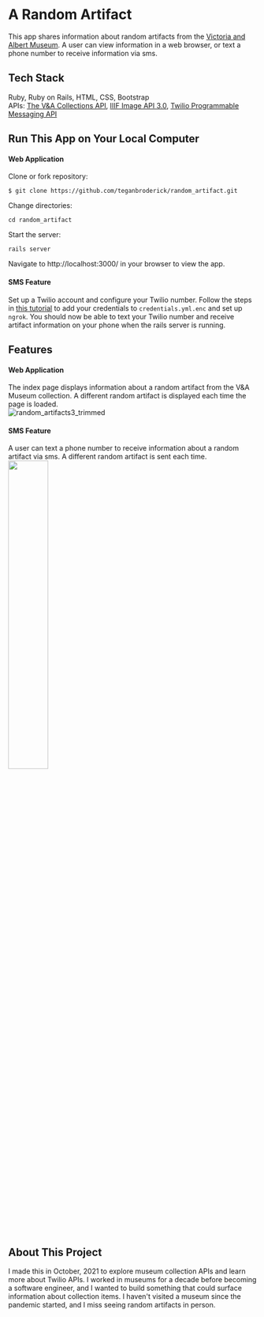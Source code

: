 # A Random Artifact
This app shares information about random artifacts from the [Victoria and Albert Museum](https://www.vam.ac.uk). A user can view information in a web browser, or text a phone number to receive information via sms.

## Tech Stack
Ruby, Ruby on Rails, HTML, CSS, Bootstrap <br>
APIs: [The V&A Collections API](https://developers.vam.ac.uk), [IIIF Image API 3.0](https://iiif.io/api/image/3.0/), [Twilio Programmable Messaging API](https://www.twilio.com/messaging-api)

## Run This App on Your Local Computer
#### Web Application <br>
Clone or fork repository:
```
$ git clone https://github.com/teganbroderick/random_artifact.git
```
Change directories:
```
cd random_artifact
```
Start the server:
```
rails server
```
Navigate to http://localhost:3000/ in your browser to view the app.

#### SMS Feature <br>
Set up a Twilio account and configure your Twilio number. Follow the steps in [this tutorial](https://www.twilio.com/blog/2016/04/receive-and-reply-to-sms-in-rails.html) to add your credentials to `credentials.yml.enc` and set up `ngrok`. You should now be able to text your Twilio number and receive artifact information on your phone when the rails server is running.

## Features
#### Web Application <br>
The index page displays information about a random artifact from the V&A Museum collection. A different random artifact is displayed each time the page is loaded.<br>
![random_artifacts3_trimmed](https://user-images.githubusercontent.com/31426739/137669782-534ebd73-501d-4c83-8f1a-28527554d073.gif)

#### SMS Feature <br>
A user can text a phone number to receive information about a random artifact via sms. A different random artifact is sent each time.<br>
<img src="https://user-images.githubusercontent.com/31426739/137668558-8051f97a-25b2-4457-970a-0ed185ab3a67.png" data-canonical-src="https://gyazo.com/eb5c5741b6a9a16c692170a41a49c858.png" width="40%" height="40%" />

## About This Project
I made this in October, 2021 to explore museum collection APIs and learn more about Twilio APIs. I worked in museums for a decade before becoming a software engineer, and I wanted to build something that could surface information about collection items. I haven't visited a museum since the pandemic started, and I miss seeing random artifacts in person.

